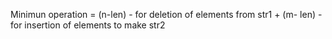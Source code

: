Minimun operation = (n-len) - for deletion of elements from str1 + (m- len) - for insertion of elements to make str2